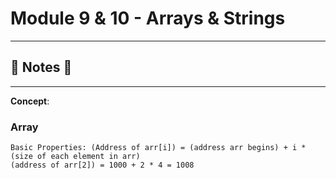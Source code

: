 #  Module 9 & 10 - Arrays & Strings

----
## :notebook: Notes :notebook:
----

**Concept**: 

### Array 
    Basic Properties: (Address of arr[i]) = (address arr begins) + i * (size of each element in arr)
    (address of arr[2]) = 1000 + 2 * 4 = 1008

